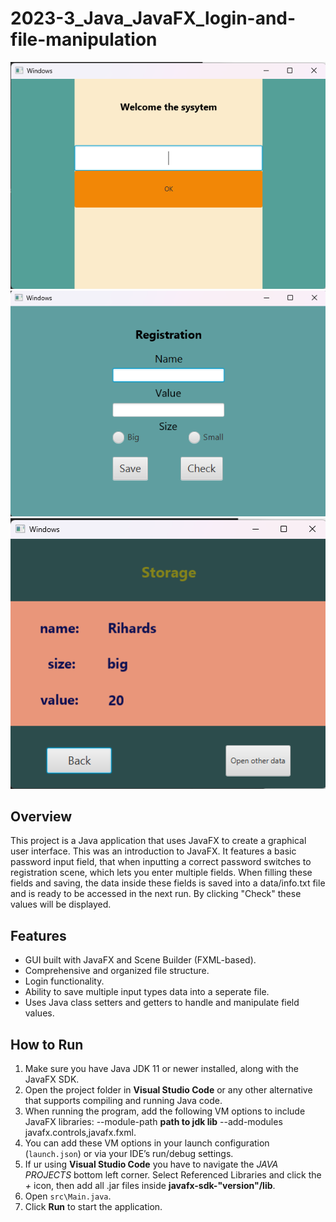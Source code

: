 # 2023-3_Java_JavaFX_login-and-file-manipulation

![Main Scene](project_images/main_scene.png)
![File Registry Scene](project_images/input_field_scene.png)
![Storage Scene](project_images/reading_from_txt_scene.png)

## Overview
This project is a Java application that uses JavaFX to create a graphical user interface. This was an introduction to JavaFX. It features a basic password input field, that when inputting a correct password switches to registration scene, which lets you enter multiple fields. When filling these fields and saving, the data inside these fields is saved into a data/info.txt file and is ready to be accessed in the next run. By clicking "Check" these values will be displayed.

## Features
- GUI built with JavaFX and Scene Builder (FXML-based).
- Comprehensive and organized file structure.
- Login functionality.
- Ability to save multiple input types data into a seperate file.
- Uses Java class setters and getters to handle and manipulate field values.

## How to Run
1. Make sure you have Java JDK 11 or newer installed, along with the JavaFX SDK.
2. Open the project folder in **Visual Studio Code** or any other alternative that supports compiling and running Java code.
3. When running the program, add the following VM options to include JavaFX libraries: --module-path **path to jdk lib** --add-modules javafx.controls,javafx.fxml.
4. You can add these VM options in your launch configuration (`launch.json`) or via your IDE’s run/debug settings.
5. If ur using **Visual Studio Code** you have to navigate the *JAVA PROJECTS* bottom left corner. Select Referenced Libraries and click the *+* icon, then add all .jar files inside **javafx-sdk-"version"/lib**.
6. Open `src\Main.java`.
7. Click **Run** to start the application.
